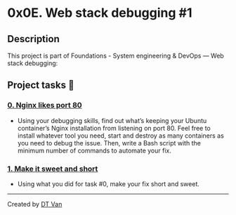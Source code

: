 # 0x0E. Web stack debugging #1
## Description
 This project is part of Foundations - System engineering & DevOps ― Web stack debugging:
## Project tasks :wrench:
### [0. Nginx likes port 80 ](./0-nginx_likes_port_80) 
* Using your debugging skills, find out what’s keeping your Ubuntu container’s Nginx installation from listening on port 80. Feel free to install whatever tool you need, start and destroy as many containers as you need to debug the issue. Then, write a Bash script with the minimum number of commands to automate your fix.
### [1. Make it sweet and short ](./0x0E-web_stack_debugging_1) 
* Using what you did for task #0, make your fix short and sweet.
---
Created by [DT Van](https://github.com/dtvangogh)